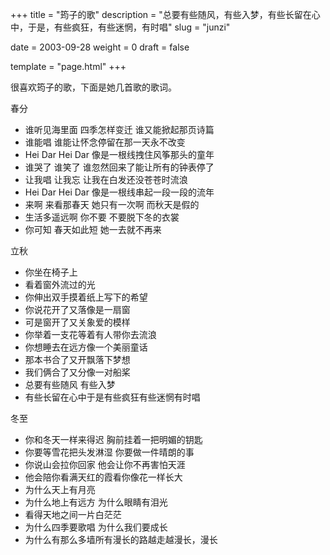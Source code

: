 +++
title = "筠子的歌"
description = "总要有些随风，有些入梦，有些长留在心中，于是，有些疯狂，有些迷惘，有时唱"
slug = "junzi"

date = 2003-09-28
weight = 0
draft = false

template = "page.html"
+++

很喜欢筠子的歌，下面是她几首歌的歌词。

春分

* 谁听见海里面 四季怎样变迁 谁又能掀起那页诗篇
* 谁能唱 谁能让怀念停留在那一天永不改变
* Hei Dar Hei Dar 像是一根线拽住风筝那头的童年
* 谁哭了 谁笑了 谁忽然回来了能让所有的钟表停了
* 让我唱 让我忘 让我在白发还没苍苍时流浪
* Hei Dar Hei Dar 像是一根线串起一段一段的流年
* 来啊 来看那春天 她只有一次啊 而秋天是假的
* 生活多遥远啊 你不要 不要脱下冬的衣裳
* 你可知 春天如此短 她一去就不再来

立秋

* 你坐在椅子上
* 看着窗外流过的光
* 你伸出双手摸着纸上写下的希望
* 你说花开了又落像是一扇窗
* 可是窗开了又关象爱的模样
* 你举着一支花等着有人带你去流浪
* 你想睡去在远方像一个美丽童话
* 那本书合了又开飘落下梦想
* 我们俩合了又分像一对船桨
* 总要有些随风 有些入梦
* 有些长留在心中于是有些疯狂有些迷惘有时唱

冬至

* 你和冬天一样来得迟 胸前挂着一把明媚的钥匙
* 你要等雪花把头发淋湿 你要做一件晴朗的事
* 你说山会拉你回家 他会让你不再害怕天涯
* 他会陪你看满天红的霞看你像花一样长大
* 为什么天上有月亮
* 为什么地上有远方 为什么眼睛有泪光
* 看得天地之间一片白茫茫
* 为什么四季要歌唱 为什么我们要成长
* 为什么有那么多墙所有漫长的路越走越漫长，漫长